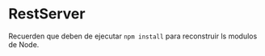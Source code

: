 # RestServer

Recuerden que deben de ejecutar ```npm install``` para reconstruir ls modulos de Node.